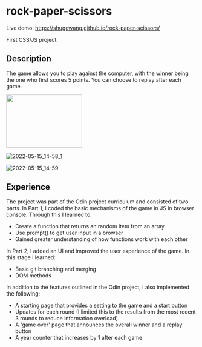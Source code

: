 # rock-paper-scissors
Live demo: https://shugewang.github.io/rock-paper-scissors/

First CSS/JS project.

## Description
The game allows you to play against the computer, with the winner being the one who first scores 5 points. You can choose to replay after each game.

<image src="https://user-images.githubusercontent.com/101587342/168478421-2fab0674-d49e-4624-bc0f-20dca9777fcb.png" width="200" height="140">

![2022-05-15_14-58_1](https://user-images.githubusercontent.com/101587342/168478426-04957df7-f597-4a6a-8df3-398d332cdbef.png)

![2022-05-15_14-59](https://user-images.githubusercontent.com/101587342/168478430-eaedf2e4-34f3-4424-9783-0d252f4866c0.png)

## Experience
The project was part of the Odin project curriculum and consisted of two parts. 
In Part 1, I coded the basic mechanisms of the game in JS in browser console. Through this I learned to:
- Create a function that returns an random item from an array
- Use prompt() to get user input in a browser
- Gained greater understanding of how functions work with each other

In Part 2, I added an UI and improved the user experience of the game. In this stage I learned:
- Basic git branching and merging
- DOM methods

In addition to the features outlined in the Odin project, I also implemented the following:
- A starting page that provides a setting to the game and a start button
- Updates for each round (I limited this to the results from the most recent 3 rounds to reduce information overload)
- A 'game over' page that announces the overall winner and a replay button
- A year counter that increases by 1 after each game
